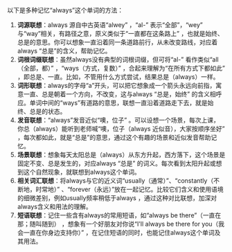 以下是多种记忆“always”这个单词的方法：
1. **词源联想**：always 源自中古英语“alwey” ，“al-” 表示“全部”，“wey” 与“way”相关，有路径之意，原义类似于“一直都在这条路上” ，也就是始终、总是的意思。你可以想象一直沿着同一条道路前行，从未改变路线，对应着always “总是”的含义，帮助记忆。
2. **词根词缀联想**：虽然always没有典型的词根词缀，但可将“al-” 看作类似“all（全部，都）” ，“ways（方式，复数）” ，合起来理解为“在所有方式下都如此” ，即总是、一直。比如，不管用什么方式尝试，结果总是（always）一样。
3. **词形联想**：always的字母“a”开头，可以把它想象成一个箭头永远向前指，寓意一直、总是朝着一个方向，不改变，这与always “总是，始终” 的含义相呼应。单词中间的“ways”有道路的意思，联想一直沿着道路走下去，就是始终、总是的状态。 
4. **发音联想**：“always”发音近似“噢，位子” 。可以设想一个场景，每次上课，你总（always）能听到老师喊“噢，位子（always 近似音），大家按顺序坐好” ，每次都如此，就是“总是”的意思，通过这个有趣的场景和近似发音帮助记忆。
5. **场景联想**：想象每天太阳总是（always）从东方升起，西方落下，这个场景是固定不变、总是发生的，对应always “总是” 的词义。每次看到太阳升起或想到这个自然现象，就联想到always这个单词。
6. **相关词汇联想**：将always与它的近义词“usually（通常）”、“constantly（不断地，时常地）” 、“forever（永远）”放在一起记忆。比较它们含义和使用语境的细微差别，例如usually频率稍低于always ，通过这种对比联想，加深对always含义和用法的理解。 
7. **短语联想**：记住一些含有always的常用短语，如“always be there”（一直在那；随叫随到） ，想象有一个好朋友对你说“I'll always be there for you（我会一直在你身边支持你）” ，在记住短语的同时，也能记住always这个单词及其用法。 